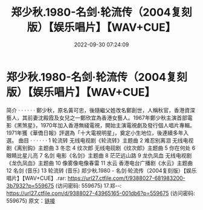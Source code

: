 ﻿---
title: 郑少秋.1980-名剑·轮流传（2004复刻版）【娱乐唱片】【WAV+CUE】
date: 2022-09-30 07:24:09
categories: WAV车载音乐、镜像
tags: 华语中文
---
# 郑少秋.1980-名剑·轮流传（2004复刻版）【娱乐唱片】【WAV+CUE】

简介
· · · · · ·
鄭少秋，原名黃可忠，後隨繼父姓改名鄭創世，人稱秋官，香港資深藝人，其前妻沈殿霞及女兒之一鄭欣宜為香港女藝人。1967年鄭少秋主演首部電影《黑煞星》，1970年加入香港無綫電視，開始主演電視劇及發行個人唱片專輯。1971年獲《華僑日報》評選為「十大電視明星」，奠定小生地位，後連續多年入選。
曲目
· · · · · ·
1 轮流转
无线电视剧《轮流转》主题曲
2 难忍别离泪
无线电视剧《离别鈎》主题曲
3 冬恋
4 纹次郎
无线电砚剧《纹次郎》主题曲
5 你在何处
6 眼睛比星儿亮
7 名剑
电影《名剑》主题曲
8 茫茫远山路
9 龙仇凤血
无线电视剧《龙仇凤血》主题曲
10 像雾像电像春雷
11 水云
香港电台广播剧《水云》主题曲
12 名剑 (音乐)
13 轮流转 (音乐)
郑少秋.1980 - 名剑·轮流传（2004复刻版）【娱乐唱片】【WAV+CUE】.rar: https://url27.ctfile.com/f/9388027-681983200-3b7932?p=559675
(访问密码: 559675)
17.郑--: https://url27.ctfile.com/d/9388027-43965165-001db6?p=559675
(访问密码: 559675)
原文：[链接](https://blog.sina.com.cn/s/blog_1647c7e7601030zo1.html)